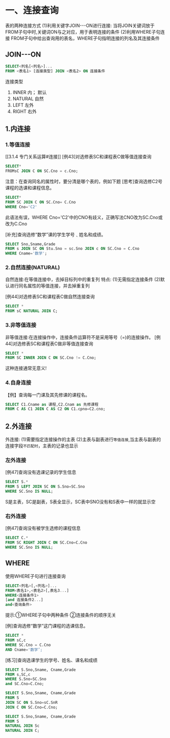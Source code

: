 # 一、连接查询
表的两种连接方式
(1)利用关键字JOIN---ON进行连接:
当将JOIN关键词放于FROM子句中时,关键词ON与之对应，用于表明连接的条件
(2)利用WHERE子句连接
FROM子句中给出查询用的表名，WHERE子句指明连接的列名及其连接条件

## JOIN---ON
```sql
SELECT<列名[<列名>]...
FROM <表名1> [连接类型] JOIN <表名2> ON 连接条件
```

连接类型
1. INNER 内； 默认
2. NATURAL 自然
3. LEFT 左外
4. RIGHT 右外

## 1.内连接
### 1.等值连接
[[3.1.4 专门关系运算#连接]]
[例43]对选修表SC和课程表C做等值连接查询
```sql
SELECT*
FROMsC JOIN C ON SC.Cno = c.Cno;
```

注意：在查询同名的属性时，要分清是哪个表的，例如下题
[思考]查询选修C2号课程的选课和课程信息。
```sql
SELECT*
FROM SC JOIN C ON SC.Cno= C.Cno 
WHERE Cno='C2'
```
此语法有误，WHERE Cno='C2'中的CNO有歧义，正确写法CNO改为SC.Cno或改为C.Cno

[补充]查询选修“数学”课的学生学号﹑姓名和成绩。
```sql
SELECT Sno,Sname,Grade
FROM s JOIN SC ON Stu.Sno = sc.Sno JOIN c ON SC.Cno = C.Cno
WHERE Cname='数学';
```

### 2.自然连接(NATURAL)
自然连接:在等值连接中，去掉目标列中的重复列
特点:
(1)无需指定连接条件
(2)默认进行同名属性的等值连接，并去掉重复列

[例44]对选修表SC和课程表C做自然连接查询
```sql
SELECT *
FROM sC NATURAL JOIN C;
```

### 3.非等值连接
非等值连接:在连接操作中，连接条件运算符不是采用等号（=)的连接操作。
[例44]对选修表SC和课程表C做非等值连接查询
```sql
SELECT *
FROM SC INNER JOIN C ON SC.Cno != C.Cno;
```
这种连接通常无意义!

### 4.自身连接

【例】查询每一门课及其先修课的课程名。
```sql
SELECT C1.Cname as 课程,C2.Cnam as 先修课程
FROM C AS C1 JOIN C AS C2 ON C1.cpno=C2.cno;
```

## 2.外连接

外连接:
(1)需要指定连接操作的主表
(2)主表与副表进行`等值连接`,当主表与副表的连接字段`不匹配时`，主表的记录也显示

### 左外连接
[例47]查询没有选课记录的学生信息
```sql
SELECT S.*
FROM S LEFT JOIN SC ON S.Sno=SC.Sno
WHERE SC.Sno IS NULL;
```
S是主表，SC是副表，S表全显示，SC表中SNO没有和S表中一样的就显示空

### 右外连接
[例47]查询没有被学生选修的课程信息
```sql
SELECT C.*
FROM SC RIGHT JOIN C ON SC.Cno=C.Cno
WHERE SC.Sno IS NULL;

```

## WHERE
使用WHERE子句进行连接查询
```sql
SELECT<列名>[,<列名>]...
FROM<表名1>,<表名2>[,表名3...]
WHERE<连接条件1>
[and 连接条件2...]
and<查询条件>
```
提示:①WHERE子句中两种条件
②连接条件的顺序无关

[例]查询选修“数学”这门课程的选课信息。
```sql
SELECT *
FROM sC,c
WHERE SC.Cno = C.Cno
AND Cname='数学’;
```

[练习]查询选课学生的学号、姓名、课名和成绩
```sql
SELECT S.Sno,Sname, Cname,Grade
FROM s,SC,c
WHERE S.Sno=SC.Sno
and SC.Cno=C.Cno;
```
```sql
SELECT S.Sno,Sname, Cname,Grade
FROM S 
JOIN SC ON S.Sno=sC.SnR
JOIN C ON SC.Cno=C.Cno;
```
```sql
SELECT S.Sno,Sname, Cname,Grade 
FROM S 
NATURAL JOIN Sc
NATURAL JOIN C;
```


